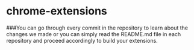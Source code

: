 # chrome-extensions
###You can go through every commit in the repository to learn about the changes we made or you can simply read the README.md file 
in each repository and proceed accordingly to build your extensions.
